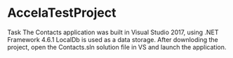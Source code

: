 # AccelaTestProject
Task 
The Contacts application was built in Visual Studio 2017, using .NET Framework 4.6.1
LocalDb is used as a data storage.
After downloding the project, open the Contacts.sln solution file in VS and launch the application.
